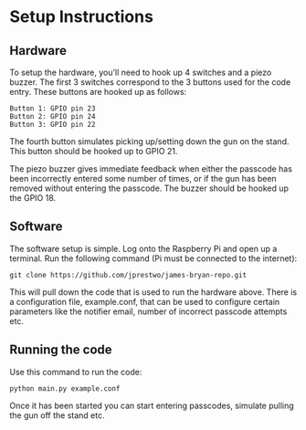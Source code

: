 # Setup Instructions

## Hardware

To setup the hardware, you'll need to hook up 4 switches and a piezo buzzer. The
first 3 switches correspond to the 3 buttons used for the code entry. These
buttons are hooked up as follows:

```
Button 1: GPIO pin 23
Button 2: GPIO pin 24
Button 3: GPIO pin 22
```

The fourth button simulates picking up/setting down the gun on the stand. This
button should be hooked up to GPIO 21. 

The piezo buzzer gives immediate feedback when either the passcode has been
incorrectly entered some number of times, or if the gun has been removed without
entering the passcode. The buzzer should be hooked up the GPIO 18.

## Software

The software setup is simple. Log onto the Raspberry Pi and open up a terminal.
Run the following command (Pi must be connected to the internet):

```
git clone https://github.com/jprestwo/james-bryan-repo.git
```

This will pull down the code that is used to run the hardware above. There is
a configuration file, example.conf, that can be used to configure certain
parameters like the notifier email, number of incorrect passcode attempts etc.

## Running the code

Use this command to run the code:

```
python main.py example.conf
```

Once it has been started you can start entering passcodes, simulate pulling the
gun off the stand etc.

